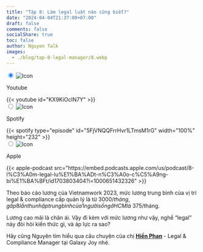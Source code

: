 ```yaml
---
title: "Tập 8: Làm legal luật nào cũng biết?"
date: "2024-04-04T21:37:00+07:00"
draft: false
comments: false
socialShare: true
toc: false
author: Nguyen Talk
images:
  - ./blog/tap-8-legal-manager/8.webp
---
```


<div class="embed-tabs">
  <input class="embed-input" name="tabs-8" type="radio" id="embed-tab-8y" checked="checked" />
  <label class="embed-label" for="embed-tab-8y">
    <img src="/youtube-20x20.png" alt="Icon" style="margin-right: 10px; ">
    <p>Youtube</p>
  </label>
  <div class="embed-panel">
    {{< youtube id="KX9KiOcIN7Y" >}}
  </div>
  <input class="embed-input" name="tabs-8" type="radio" id="embed-tab-8s" />
  <label class="embed-label" for="embed-tab-8s">
    <img src="/spotify-20x20.png" alt="Icon" style="margin-right: 10px; ">
    <p>Spotify</p>
  </label>
  <div class="embed-panel">
    {{< spotify type="episode" id="5FjVNQQFrrHvr1LTmsM1rG" width="100%" height="232" >}}
  </div>
  <input class="embed-input" name="tabs-8" type="radio" id="embed-tab-8a"/>
  <label class="embed-label" for="embed-tab-8a">
    <img src="/apple-podcast-20x20.png" alt="Icon" style="margin-right: 10px; ">
    <p>Apple</p>
  </label>
  <div class="embed-panel">
    {{< apple-podcast src="https://embed.podcasts.apple.com/us/podcast/8-l%C3%A0m-legal-lu%E1%BA%ADt-n%C3%A0o-c%C5%A9ng-bi%E1%BA%BFt/id1703803404?i=1000651432326" >}}
  </div>
</div>

Theo báo cáo lương của Vietnamwork 2023, mức lương trung bình của vị trí legal & compliance cấp quản lý là từ $3000/tháng, gấp 8 lần thu nhập trung bình của 1 người sống ở HCM là ~$375/tháng.
<!--more-->

Lương cao mãi là chân ái. Vậy đi kèm với mức lương như vậy, nghề “legal” này đòi hỏi kiến thức gì, và áp lực ra sao?

Hãy cũng Nguyên tìm hiểu qua câu chuyện của chị [__Hiền Phan__](https://www.linkedin.com/in/hien-phan-271548147/) - Legal & Compliance Manager tại Galaxy Joy nhé.

